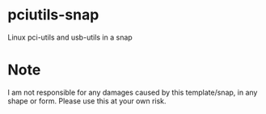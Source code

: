 # pciutils-snap
Linux pci-utils and usb-utils in a snap

# Note
I am not responsible for any damages caused by this template/snap, in any shape or form. Please use this at your own risk.
